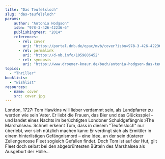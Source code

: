 ```yaml
---
title: "Das Teufelsloch"
slug: "das-teufelsloch"
params:
    author: "Antonia Hodgson"
    isbn: "978-3-426-42236-6"
    publishingYear: "2014"
    references:
      - rel: cover
        uri: "https://portal.dnb.de/opac/mvb/cover?isbn=978-3-426-42236-6"
      - rel: permalink
        uri: "https://d-nb.info/1059806452"
      - rel: synopsis
        uri: "https://www.droemer-knaur.de/buch/antonia-hodgson-das-teufelsloch-9783426515068"
topics:
  - "Thriller"
booklists:
  - "wishlist"
resources:
  - name: cover
    src: cover.jpg
---
```

London, 1727: Tom Hawkins will lieber verdammt sein, als Landpfarrer zu werden 
wie sein Vater. Er liebt die Frauen, das Bier und das Glücksspiel – und landet 
eines Nachts im berüchtigten Londoner Schuldgefängnis »The Marshalsea«. 
Schnell erkennt Tom, dass in diesem "Teufelsloch" nur überlebt, wer sich 
nützlich machen kann: Er verdingt sich als Ermittler in einem hinterlistigen 
Gefängnismord – eine Idee, an der sein düsterer Zellengenosse Fleet sogleich 
Gefallen findet. Doch Tom ist auf der Hut, gilt Fleet doch selbst bei den 
abgebrühtesten Bütteln des Marshalsea als Ausgeburt der Hölle…